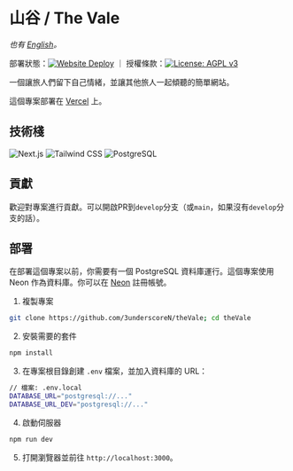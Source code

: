 # 山谷 / The Vale

_也有 [English](README.md)。_

部署狀態：[![Website Deploy](https://deploy-badge.vercel.app/?url=https://thevale.top&name=Vercel)](https://thevale.top) ｜
授權條款：[![License: AGPL v3](https://img.shields.io/badge/License-AGPL_v3-blue.svg)](https://www.gnu.org/licenses/agpl-3.0)

一個讓旅人們留下自己情緒，並讓其他旅人一起傾聽的簡單網站。

這個專案部署在 [Vercel](https://thevale.top) 上。

## 技術棧
![Next.js](https://img.shields.io/badge/next%20js-000000?style=for-the-badge&logo=nextdotjs&logoColor=white)
![Tailwind CSS](https://img.shields.io/badge/tailwind%20css-06B6D4?style=for-the-badge&logo=tailwind-css&logoColor=white)
![PostgreSQL](https://img.shields.io/badge/postgresql-4169E1?style=for-the-badge&logo=postgresql&logoColor=white)

## 貢獻
歡迎對專案進行貢獻。可以開啟PR到`develop`分支（或`main`，如果沒有`develop`分支的話）。

## 部署
在部署這個專案以前，你需要有一個 PostgreSQL 資料庫運行。這個專案使用 Neon 作為資料庫。你可以在 [Neon](https://neon.tech/) 註冊帳號。

1. 複製專案
```bash
git clone https://github.com/3underscoreN/theVale; cd theVale
```

2. 安裝需要的套件
```bash
npm install
```
3. 在專案根目錄創建 `.env` 檔案，並加入資料庫的 URL：
```bash
// 檔案: .env.local
DATABASE_URL="postgresql://..."
DATABASE_URL_DEV="postgresql://..."
```

4. 啟動伺服器
```bash
npm run dev
```
5. 打開瀏覽器並前往 `http://localhost:3000`。